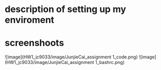 # description of setting up my enviroment 


# screenshoots
 ![image](HW1_jc9033/image/JunjieCai_assignment 1_code.png)
 ![image](HW1_jc9033/image/JunjieCai_assignment 1_bashrc.png)